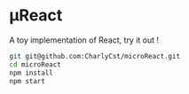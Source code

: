 # µReact

A toy implementation of React, try it out !

```sh
git git@github.com:CharlyCst/microReact.git
cd microReact
npm install
npm start
```
